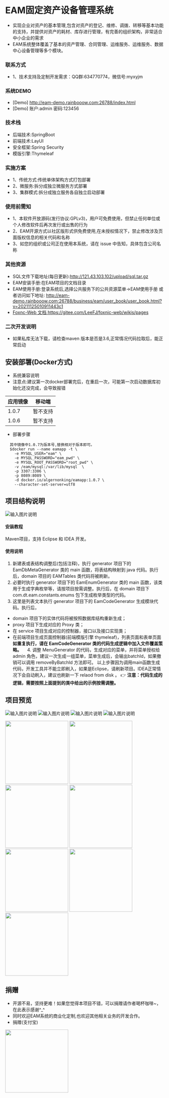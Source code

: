 # EAM固定资产设备管理系统
- 实现企业对资产的基本管理,包含对资产的登记、维修、调拨、转移等基本功能的支持，并提供对资产的耗材、库存进行管理，有完善的组织架构，非常适合中小企业的需求
- EAM系统整体覆盖了基本的资产管理、合同管理、运维服务、运维服务、数据中心设备管理等多个模块。

### 联系方式
- 1、技术支持及定制开发需求：QQ群:634770774，微信号:myxyjm


### 系统DEMO
- [Demo] http://eam-demo.rainbooow.com:26788/index.html
- [Demo] 账户:admin 密码:123456

### 技术栈
- 后端技术:SpringBoot
- 前端技术:LayUI
- 安全框架:Spring Security
- 模版引擎:Thymeleaf  

### 实施方案
- 1、传统方式:传统单体架构方式打包部署
- 2、微服务:拆分成独立微服务方式部署
- 3、集群模式:拆分成独立服务各自独立启动部署

### 使用前需知
- 1、本软件开放源码(发行协议:GPLv3)，用户可免费使用，但禁止任何单位或个人修改软件后再次发行或出售的行为
- 2、EAM开源方式以社区版形式供免费使用,在未授权情况下，禁止修改涉及页面版权信息的相关代码和名称
- 3、如您的组织或公司正在使用本系统，请在 issue 中告知，具体包含公司名称

### 其他资源
- SQL文件下载地址(每日更新):http://121.43.103.102/upload/sql.tar.gz
- EAM安装手册:在EAM项目的文档目录
- EAM使用手册:登录系统后,选择公共服务下的公共资源菜单->EAM使用手册
  或者访问如下地址: http://eam-demo.rainbooow.com:26788/business/eam/user_book/user_book.html?v=20211125010911443c1
- [Foxnc-Web 文档 ](https://gitee.com/LeeFJ/foxnic-web/wikis/pages) https://gitee.com/LeeFJ/foxnic-web/wikis/pages


### 二次开发说明
- 如果私库无法下载，请检查maven 版本是否是3.6,正常情况代码拉取后，能正常启动


## 安装部署(Docker方式)
- 系统兼容说明
- 注意点:建议第一次docker部署完后，在重启一次，可能第一次启动数据库初始化还没完成，会导致报错

 | 应用镜像     |   移动端     |
 | ---------- | -----------  |
 | 1.0.7      | 暂不支持      |
 | 1.0.6      | 暂不支持      |

- 部署步骤
```
  其中镜像中1.0.7为版本号,替换相对于版本即可。
  $docker run --name eamapp -t \
    -e MYSQL_USER="eam" \
    -e MYSQL_PASSWORD="eam_pwd" \
    -e MYSQL_ROOT_PASSWORD="root_pwd" \
    -v /eam/mysql:/var/lib/mysql  \
    -p 3307:3306 \
    -p 8089:8089 \
    -d docker.io/algernonking/eamapp:1.0.7 \
    --character-set-server=utf8

```

## 项目结构说明
 ![输入图片说明](https://images.gitee.com/uploads/images/2021/0610/145855_29614033_1470521.png "屏幕截图.png")
#### 安装教程
 Maven项目，支持 Eclipse 和 IDEA 开发。

#### 使用说明
 1. 新建表或表结构调整后(包括注释)，执行 generator 项目下的 EamDbMetaGenerator 类的 main 函数，将表结构映射到 java 代码。执行后，domain 项目的 EAMTables 类代码将被刷新。
 2. 必要时执行 generator 项目下的 EamEnumGenerator 类的 main 函数，该类用于生成字典枚举等，请按项目按需调整。执行后，在 domain 项目下 com.dt.eam.constants.enums 包下生成枚举类型的代码。
 3. 这里是列表文本执行 generator 项目下的 EamCodeGenerator 生成模块代码。执行后，
- domain 项目下的实体代码将被按照数据库结构重新生成；
- proxy 项目下生成对应的 Proxy 类；
- 在 service 项目生成对应的控制器，接口以及接口实现类；
- 在前端项目生成页面控制器(前端模版引擎 thymeleaf)，列表页面和表单页面
  **如重复执行，请在 EamCodeGenerator 类的代码生成逻辑中加入文件覆盖策略。** 
　4. 调整 MenuGenerator 的代码，生成对应的菜单，并将菜单授权给 admin 角色，建议一次生成一组菜单，菜单生成后，会输出batchId，如果撤销可以调用 removeByBatchId 方法即可。
 以上步骤因为调用main函数生成代码，开发工具并不能立即刷入，如果是Eclipse，请刷新项目。IDEA正常情况下会自动刷入，建议也刷新一下 relaod from disk 。
 :point_right: **注意：代码生成的逻辑，需要按照上面提到的类中给出的示例按需调整。** 

## 项目预览
![输入图片说明](https://images.gitee.com/uploads/images/2021/1213/212929_46438369_448530.jpeg "1.jpg")
![输入图片说明](https://images.gitee.com/uploads/images/2021/1213/213230_1ba469f5_448530.png "屏幕截图.png")
![输入图片说明](https://images.gitee.com/uploads/images/2021/1213/213258_8d970535_448530.png "屏幕截图.png")
![输入图片说明](https://images.gitee.com/uploads/images/2021/1213/213315_83659719_448530.png "屏幕截图.png")

<img width="200"  src="https://images.gitee.com/uploads/images/2022/0316/122751_e20f543f_448530.jpeg" />
<img width="200"  src="https://images.gitee.com/uploads/images/2022/0316/122759_2c4b10f6_448530.jpeg" />
<img width="200"  src="https://images.gitee.com/uploads/images/2022/0316/122807_a1c6116b_448530.jpeg" />
<img width="200"  src="https://images.gitee.com/uploads/images/2022/0316/122814_24bcd70e_448530.jpeg" />
<img width="200"  src="https://images.gitee.com/uploads/images/2022/0316/122824_f21ca8de_448530.jpeg" />
<img width="200"  src="https://images.gitee.com/uploads/images/2022/0326/212016_f9fa171e_448530.jpeg" />
<img width="200"  src="https://images.gitee.com/uploads/images/2022/0326/212025_135c19b0_448530.jpeg" />
 

## 捐赠
- 开源不易，坚持更难！如果您觉得本项目不错，可以捐赠请作者喝杯咖啡~，在此表示感谢^_^
- 同时欢迎EAM系统的商业化定制,也欢迎其他相关业务的开发合作。
- 捐赠(支付宝)
<img width="200" height="200" src="https://images.gitee.com/uploads/images/2020/1105/135552_037eeb5c_448530.png" />

 
 